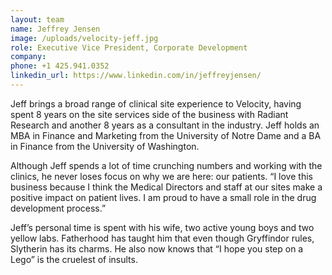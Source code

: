 ```yaml
---
layout: team
name: Jeffrey Jensen
image: /uploads/velocity-jeff.jpg
role: Executive Vice President, Corporate Development
company:
phone: +1 425.941.0352
linkedin_url: https://www.linkedin.com/in/jeffreyjensen/
---
```


Jeff brings a broad range of clinical site experience to Velocity, having spent 8 years on the site services side of the business with Radiant Research and another 8 years as a consultant in the industry. Jeff holds an MBA in Finance and Marketing from the University of Notre Dame and a BA in Finance from the University of Washington.

Although Jeff spends a lot of time crunching numbers and working with the clinics, he never loses focus on why we are here: our patients. “I love this business because I think the Medical Directors and staff at our sites make a positive impact on patient lives. I am proud to have a small role in the drug development process.”

Jeff’s personal time is spent with his wife, two active young boys and two yellow labs. Fatherhood has taught him that even though Gryffindor rules, Slytherin has its charms. He also now knows that “I hope you step on a Lego” is the cruelest of insults.
